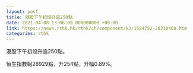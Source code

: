 ```yaml
---
layout: post
title: 港股下午初段升逾250點
date: 2021-04-08 13:06:09.000000000 +08:00
link: https://news.rthk.hk/rthk/ch/component/k2/1584752-20210408.htm
categories: rthk
---
```


港股下午初段升逾250點。

恒生指數報28929點，升254點，升幅0.89%。
